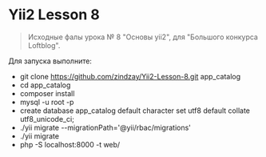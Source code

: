 # Yii2 Lesson 8
>Исходные фалы урока № 8 "Основы yii2", для "Большого конкурса Loftblog".

Для запуска выполните:

- git clone https://github.com/zindzay/Yii2-Lesson-8.git app_catalog
- cd app_catalog
- composer install
- mysql -u root -p
- create database app_catalog default character set utf8 default collate utf8_unicode_ci;
- ./yii migrate --migrationPath='@yii/rbac/migrations'
- ./yii migrate
- php -S localhost:8000 -t web/